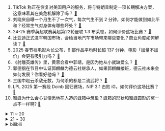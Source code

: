 1. TikTok 称正在恢复对美国用户的服务，将与特朗普制定一项长期解决方案，这意味着其在美危机解除了吗？ [:link:](https://www.zhihu.com/question/10041249867)
2. 刘晓庆自曝一个月生不了一次气，每次气生不到 2 分钟，如何才能做到如此平和？经常生气对身体有哪些坏处？ [:link:](https://www.zhihu.com/question/9761229483)
3. 24-25 赛季英超联赛英超第22轮曼联 1:3 布莱顿，如何评价这场比赛？ [:link:](https://www.zhihu.com/question/10027914367)
4. 比亚迪正式进军韩国市场，会给当地汽车市场带来哪些变化？商业角度如何解读？ [:link:](https://www.zhihu.com/question/9762365788)
5. 2025 春节档电影片长公布，6 部作品平均时长超 137 分钟，电影「加量不加价」会更有吸引力吗？ [:link:](https://www.zhihu.com/question/10027245877)
6. 《射雕英雄传》里，黄蓉会看中郭靖，是因为她从小就缺爱么？ [:link:](https://www.zhihu.com/question/36374962)
7. 郭德纲在节目中认证郭麒麟为德云社继承人，如果郭麒麟接班，德云社未来会如何发展？你看好他吗？ [:link:](https://www.zhihu.com/question/9925363951)
8. 三国中赵云杀敌无数，为何杀的都是二流武将？ [:link:](https://www.zhihu.com/question/488544278)
9. LPL 2025 第一赛段 Doinb 回归赛场，NIP 3:1 击败 iG，如何评价这场比赛？ [:link:](https://www.zhihu.com/question/10000581587)
10. 蜜蜂为什么会心甘情愿地在人造的蜂箱中筑巢？蜂箱的形状和蜜蜂圆形的窝一点不一样啊? [:link:](https://www.zhihu.com/question/388194938)
<details>
<summary>11 ~ 20</summary>

11. 特朗普称「极有可能」在就职后将 TikTok 禁令延期 90 天，这 90 天能改变什么？ [:link:](https://www.zhihu.com/question/9979867394)
12. 如何评价电视剧《大奉打更人》大结局？ [:link:](https://www.zhihu.com/question/9164112216)
13. 对于农村的高分考生来说，选临床医学好还是计算机好？ [:link:](https://www.zhihu.com/question/9721692879)
14. 媒体曝断骨增高灰色产业链，女子出国做断骨增高腿喷脓，断骨增高对身体还有哪些风险？ [:link:](https://www.zhihu.com/question/9964351188)
15. 既然《原神》这样的游戏几周就能赚几十亿，那么任天堂，索尼，卡普空这样的公司为什么还要做3A大作？ [:link:](https://www.zhihu.com/question/554983624)
16. 字节跳动旗下剪映海外版 CapCut、Lemon8 等应用均在美国停服，为何它们也都关了？如何解读？ [:link:](https://www.zhihu.com/question/10005953418)
17. 如何看待杨子发视频重新求婚黄圣依？他们还有可能复合吗？ [:link:](https://www.zhihu.com/question/9945731117)
18. 贾玲公开终极梦想「想拍情景喜剧」，但近几年情景喜剧几近绝迹，什么原因？你看好贾玲吗？ [:link:](https://www.zhihu.com/question/9848713435)
19. 如何评价悬疑剧《漂白》 4-7 集？ [:link:](https://www.zhihu.com/question/9939409707)
20. 真正治愈你的是什么呢？ [:link:](https://www.zhihu.com/question/4881805585)
</details>
<details>
<summary>21 ~ 30</summary>

21. 如果领导找你谈话，暗示你应该主动辞职，你会怎么办？ [:link:](https://www.zhihu.com/question/9979670825)
22. 有没有正能量的，弘扬真善美的动画/漫画作品？ [:link:](https://www.zhihu.com/question/387265795)
23. 2025 年，汽车行业价格战会结束吗？ [:link:](https://www.zhihu.com/question/8512779360)
24. 人生事事，是不是一个“熬”字就能解决？ [:link:](https://www.zhihu.com/question/9946858509)
25. 假如我号称精通C++，你作为考官准备怎么难住我？ [:link:](https://www.zhihu.com/question/825891126)
26. 2025 春节档预售破亿，19.9 元票价再现春节档，会吸引更多人走进影院吗？你准备去看哪部？ [:link:](https://www.zhihu.com/question/9993669347)
27. 如何看待 1 月 19 日进行 75KM VTVL 测试的龙行二号实验箭? [:link:](https://www.zhihu.com/question/9992787326)
28. 红烧肉里加什么配菜，吃起来会惊为天人？ [:link:](https://www.zhihu.com/question/309905702)
29. 《国色芳华》秦胜意已经有了自己的事业和生活，为什么家暴她的前夫来求和时，她还会心软？ [:link:](https://www.zhihu.com/question/9834884335)
30. 2024 年中国住户人民币存款新增 14.26 万亿元，人均存款已突破 10 万元，这说明了什么？ [:link:](https://www.zhihu.com/question/9809145968)
</details><details>
<summary>bilibili</summary>

</details>